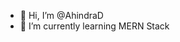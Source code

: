 - 💠 Hi, I’m @AhindraD
- 🌱 I’m currently learning MERN Stack

<!---
AhindraD/AhindraD is a ✨ special ✨ repository because its `README.md` (this file) appears on your GitHub profile.
You can click the Preview link to take a look at your changes.
--->

